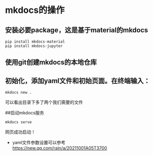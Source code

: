 # mkdocs的操作

## 安装必要package，这是基于material的mkdocs

```
pip install mkdocs-material
pip install mkdocs-jupyter
```

## 使用git创建mkdocs的本地仓库

## 初始化，添加yaml文件和初始页面。在终端输入：
```
mkdocs new .
```
可以看出目录下多了两个我们需要的文件

##启动mkdocs服务

```
mkdocs serve
```

网页成功启动！

* yaml文件参数设置可以参考 https://new.qq.com/rain/a/20211001A05T3700